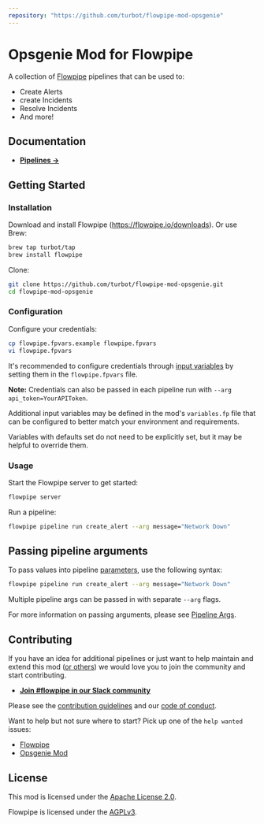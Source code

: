 ```yaml
---
repository: "https://github.com/turbot/flowpipe-mod-opsgenie"
---
```


# Opsgenie Mod for Flowpipe

A collection of [Flowpipe](https://flowpipe.io) pipelines that can be used to:
- Create Alerts
- create Incidents
- Resolve Incidents
- And more!

## Documentation

- **[Pipelines →](https://hub.flowpipe.io/mods/turbot/opsgenie/pipelines)**

## Getting Started

### Installation

Download and install Flowpipe (https://flowpipe.io/downloads). Or use Brew:

```sh
brew tap turbot/tap
brew install flowpipe
```

Clone:

```sh
git clone https://github.com/turbot/flowpipe-mod-opsgenie.git
cd flowpipe-mod-opsgenie
```

### Configuration

Configure your credentials:

```sh
cp flowpipe.fpvars.example flowpipe.fpvars
vi flowpipe.fpvars
```

It's recommended to configure credentials through [input variables](https://flowpipe.io/docs/using-flowpipe/mod-variables) by setting them in the `flowpipe.fpvars` file.

**Note:** Credentials can also be passed in each pipeline run with `--arg api_token=YourAPIToken`.

Additional input variables may be defined in the mod's `variables.fp` file that can be configured to better match your environment and requirements.

Variables with defaults set do not need to be explicitly set, but it may be helpful to override them.

### Usage

Start the Flowpipe server to get started:

```sh
flowpipe server
```

Run a pipeline:

```sh
flowpipe pipeline run create_alert --arg message="Network Down"
```

## Passing pipeline arguments

To pass values into pipeline [parameters](https://flowpipe.io/docs/using-flowpipe/pipeline-parameters), use the following syntax:

```sh
flowpipe pipeline run create_alert --arg message="Network Down"
```

Multiple pipeline args can be passed in with separate `--arg` flags.

For more information on passing arguments, please see [Pipeline Args](https://flowpipe.io/docs/using-flowpipe/pipeline-arguments).

## Contributing

If you have an idea for additional pipelines or just want to help maintain and extend this mod ([or others](https://github.com/topics/flowpipe-mod)) we would love you to join the community and start contributing.

- **[Join #flowpipe in our Slack community](https://flowpipe.io/community/join)**

Please see the [contribution guidelines](https://github.com/turbot/flowpipe/blob/main/CONTRIBUTING.md) and our [code of conduct](https://github.com/turbot/flowpipe/blob/main/CODE_OF_CONDUCT.md).

Want to help but not sure where to start? Pick up one of the `help wanted` issues:

- [Flowpipe](https://github.com/turbot/flowpipe/labels/help%20wanted)
- [Opsgenie Mod](https://github.com/turbot/flowpipe-mod-opsgenie/labels/help%20wanted)

## License

This mod is licensed under the [Apache License 2.0](https://github.com/turbot/flowpipe-mod-opsgenie/blob/main/LICENSE).

Flowpipe is licensed under the [AGPLv3](https://github.com/turbot/flowpipe/blob/main/LICENSE).
